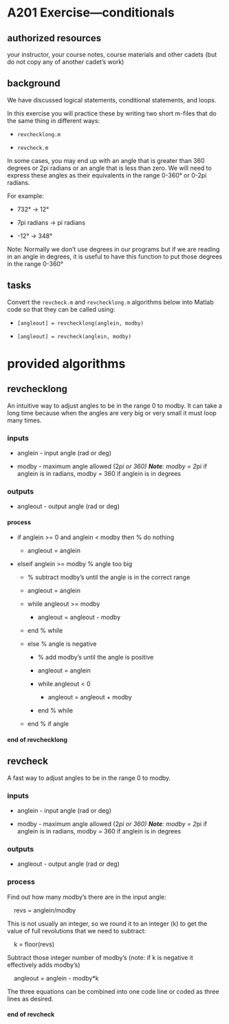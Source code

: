 # A201 Exercise—conditionals

## authorized resources

your instructor, your course notes, course materials and other cadets (but do not copy any of another cadet’s work)

## background

We have discussed logical statements, conditional statements, and loops. 

In this exercise you will practice these by writing two short m-files that do the same thing in different ways:

- `revchecklong.m`

- `revcheck.m`

In some cases, you may end up with an angle that is greater than 360 degrees or 2pi radians or an angle that is less than zero. We will need to express these angles as their equivalents in the range 0-360° or 0-2pi radians.

For example:

- 732° -> 12°

- 7pi radians -> pi radians

- -12° -> 348°

Note: Normally we don’t use degrees in our programs but if we are reading in an angle in degrees, it is useful to have this function to put those degrees in the range 0-360° 

## tasks

Convert the `revcheck.m` and `revchecklong.m` algorithms below into Matlab code so that they can be called using:

- `[angleout] = revchecklong(anglein, modby)`

- `[angleout] = revcheck(anglein, modby)`

# provided algorithms

## revchecklong

An intuitive way to adjust angles to be in the range 0 to modby. It can take a long time because when the angles are very big or very small it must loop many times.

### inputs

- anglein      - input angle (rad or deg)

- modby      - maximum angle allowed (2*pi or 360)
  **Note**: modby = 2*pi if anglein is in radians, modby = 360 if anglein is in degrees

### outputs

- angleout    - output angle (rad or deg)

#### process

- if anglein >= 0 and anglein < modby then  % do nothing
  
  - angleout = anglein

- elseif anglein >= modby           % angle too big
  
  - % subtract modby’s until the angle is in the correct range
  
  - angleout = anglein
  
  - while angleout >= modby      
    
    - angleout = angleout - modby
  
  - end % while
  
  - else                     % angle is negative
    
    - % add modby’s until the angle is positive
    
    - angleout = anglein
    
    - while angleout < 0   
      
      - angleout = angleout + modby
    
    - end % while
  
  - end % if angle

#### end of revchecklong

## revcheck

A fast way to adjust angles to be in the range 0 to modby.

### inputs

- anglein      - input angle (rad or deg)

- modby      - maximum angle allowed (2*pi or 360)
  **Note**: modby = 2*pi if anglein is in radians, modby = 360 if anglein is in degrees

### outputs

- angleout    - output angle (rad or deg)

### process

Find out how many modby’s there are in the input angle:

    revs = anglein/modby

This is not usually an integer, so we round it to an integer (k) to get the value of full revolutions that we need to subtract:

      k = floor(revs)

Subtract those integer number of modby’s (note: if k is negative it effectively adds modby’s)

    angleout = anglein - modby*k

The three equations can be combined into one code line or coded as three lines as desired.

#### end of revcheck
